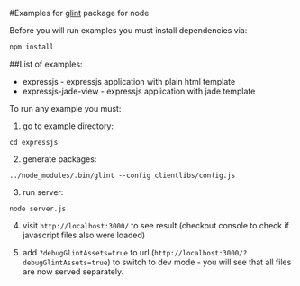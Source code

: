 #Examples for [glint](https://github.com/mateuszwozniak/glint) package for node

Before you will run examples you must install dependencies via:
```javascript
npm install
```

##List of examples:
- expressjs - expressjs application with plain html template
- expressjs-jade-view - expressjs application with jade template

To run any example you must:

1. go to example directory:
```
cd expressjs
```

2. generate packages:
```
../node_modules/.bin/glint --config clientlibs/config.js
```

3. run server:
```
node server.js
```

4. visit `http://localhost:3000/` to see result (checkout console to check if javascript files also were loaded)

5. add `?debugGlintAssets=true` to url (`http://localhost:3000/?debugGlintAssets=true`) to switch to dev mode - you will see that all files are now served separately.

